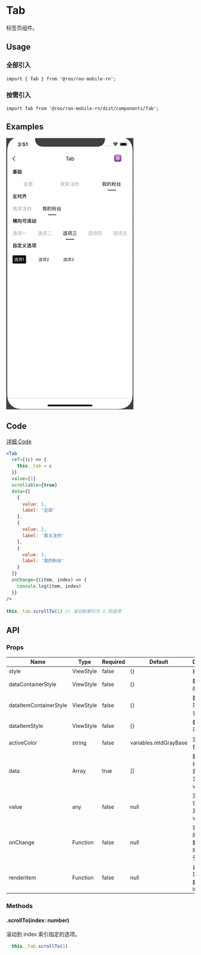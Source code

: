 # Tab

标签页组件。

## Usage

### 全部引入
```
import { Tab } from '@roo/roo-mobile-rn';
```

### 按需引入
```
import Tab from '@roo/roo-mobile-rn/dist/components/Tab';
```

## Examples

![image](../images/Tab/1.gif)

## Code
[详细 Code](https://github.com/Meituan-Dianping/beeshell/tree/master/examples/Tab/index.tsx)

```jsx
<Tab
  ref={(c) => {
    this._tab = c
  }}
  value={1}
  scrollable={true}
  data={[
    {
      value: 1,
      label: '全部'
    },
    {
      value: 2,
      label: '我关注的'
    },
    {
      value: 3,
      label: '我的粉丝'
    }
  ]}
  onChange={(item, index) => {
    console.log(item, index)
  }}
/>

this._tab.scrollTo(1) // 滚动到索引为 1 的选项
```

## API

### Props

| Name | Type | Required | Default | Description |
| ---- | ---- | ---- | ---- | ---- |
| style | ViewStyle | false | {} | 样式 |
| dataContainerStyle | ViewStyle | false | {} | 数据源容器的样式 |
| dataItemContainerStyle | ViewStyle | false | {} | 数据源每一项的容器样式 |
| dataItemStyle | ViewStyle | false | {} | 数据源每一项的样式 |
| activeColor | string | false | variables.mtdGrayBase | 激活状态颜色 |
| data | Array | true | [] | 数据源，数组元素为对象，必须包含 label 和 value 属性 |
| value | any | false | null | 激活项的值，与数据源某项的 value 相等 |
| onChange | Function | false | null | 状态切换时的回调，参数为数据源的选项和索引 |
| renderItem | Function | false | null | 自定义渲染项，函数参数为 item index active |


### Methods

#### .scrollTo(index: number)

滚动到 index 索引指定的选项。

```js
  this._tab.scrollTo(1)
```